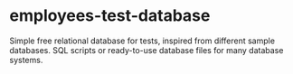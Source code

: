 # employees-test-database
Simple free relational database for tests, inspired from different sample databases. SQL scripts or ready-to-use database files for many database systems.
